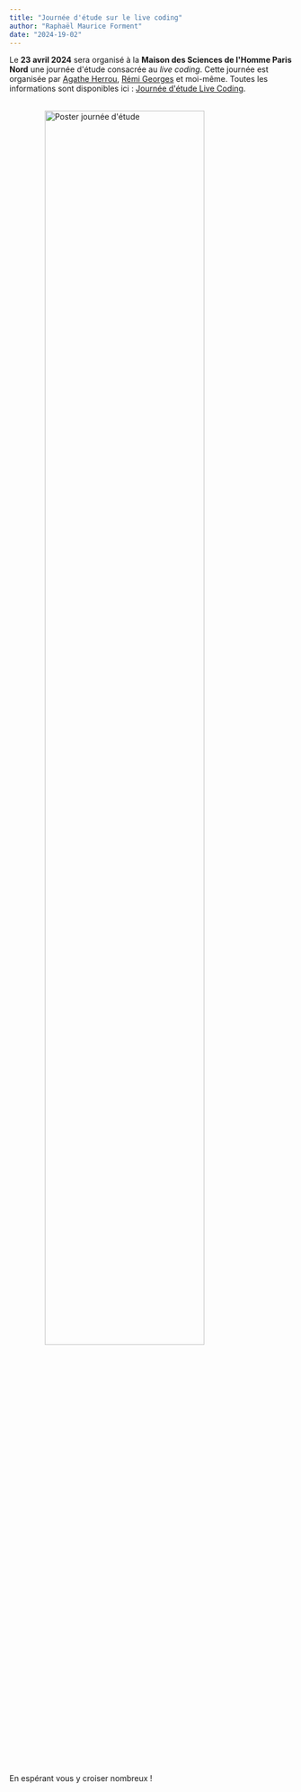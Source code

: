 ```yaml
---
title: "Journée d'étude sur le live coding"
author: "Raphaël Maurice Forment"
date: "2024-19-02"
---
```


Le **23 avril 2024** sera organisé à la **Maison des Sciences de l'Homme Paris Nord** une journée d'étude consacrée au _live coding_. Cette journée est organisée par [Agathe Herrou](https://www.youtube.com/@th4music), [Rémi Georges](https://remigeorges.fr/) et moi-même. Toutes les informations sont disponibles ici : [Journée d'étude Live Coding](htttps://journee.livecoding.fr).

<br>


<img alt="Poster journée d'étude" src="../images/jlc_poster.png" style="display:block; margin-left:auto;margin-right:auto;max-width:1000px;width:75%" />


<br>

En espérant vous y croiser nombreux !

